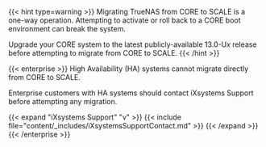 &NewLine;

{{< hint type=warning >}}
Migrating TrueNAS from CORE to SCALE is a one-way operation.
Attempting to activate or roll back to a CORE boot environment can break the system.

Upgrade your CORE system to the latest publicly-available 13.0-U*x* release before attempting to migrate from CORE to SCALE.
{{< /hint >}}

{{< enterprise >}}
High Availability (HA) systems cannot migrate directly from CORE to SCALE.

Enterprise customers with HA systems should contact iXsystems Support before attempting any migration.

{{< expand "iXsystems Support" "v" >}}
{{< include file="content/_includes/iXsystemsSupportContact.md" >}}
{{< /expand >}}
{{< /enterprise >}}
